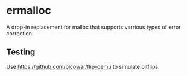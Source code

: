 # ermalloc
A drop-in replacement for malloc that supports varrious types of error correction.

## Testing

Use https://github.com/picowar/flip-qemu to simulate bitflips.
